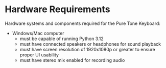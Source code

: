 # Hardware Requirements
Hardware systems and components required for the Pure Tone Keyboard:
- Windows/Mac computer
    - must be capable of running Python 3.12
    - must have connected speakers or headphones for sound playback
    - must have screen resolution of 1920x1080p or greater to ensure proper UI usability
    - must have stereo mix enabled for recording audio
